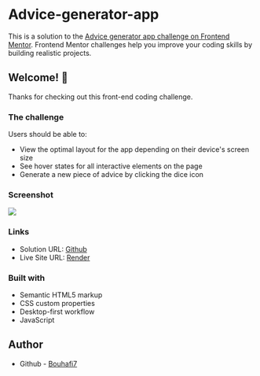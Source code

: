 # Advice-generator-app

This is a solution to the [Advice generator app challenge on Frontend Mentor](https://www.frontendmentor.io/challenges/advice-generator-app-QdUG-13db). Frontend Mentor challenges help you improve your coding skills by building realistic projects.

## Welcome! 👋

Thanks for checking out this front-end coding challenge.

### The challenge

Users should be able to:

- View the optimal layout for the app depending on their device's screen size
- See hover states for all interactive elements on the page
- Generate a new piece of advice by clicking the dice icon

### Screenshot

![](https://res.cloudinary.com/dz209s6jk/image/upload/v1645105312/Challenges/syo43ktrlu3huqaqye2c.jpg)

### Links

-   Solution URL: [Github](https://github.com/Bouhafi7/Advice-generator-app)
-   Live Site URL: [Render](https://advice-generator-app-jvfk.onrender.com/)

### Built with

-   Semantic HTML5 markup
-   CSS custom properties
-   Desktop-first workflow
-   JavaScript

## Author

-   Github - [Bouhafi7](https://github.com/Bouhafi7)
